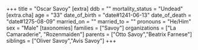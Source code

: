 +++
title = "Oscar Savoy"
[extra]
ddb = ""
mortality_status = "Undead"
[extra.cha]
age = "33"
date_of_birth = "date#1241-06-13"
date_of_death = "date#1275-08-09"
married_on = ""
married_to = ""
pronouns = "He/Him"
sex = "Male"
[taxonomies]
families = ["Savoy"]
organizations = ["La Camaraderie", "Rozenmaiden"]
parents = ["Otto Savoy","Beatrix Farnese"]
siblings = ["Oliver Savoy","Avis Savoy"]
+++


